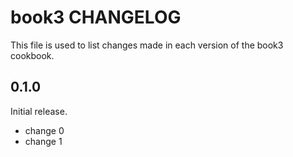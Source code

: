 # book3 CHANGELOG

This file is used to list changes made in each version of the book3 cookbook.

## 0.1.0

Initial release.

- change 0
- change 1
